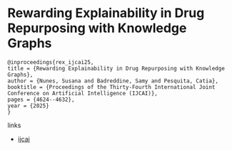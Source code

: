 # Rewarding Explainability in Drug Repurposing with Knowledge Graphs

```
@inproceedings{rex_ijcai25,
title = {Rewarding Explainability in Drug Repurposing with Knowledge Graphs},
author = {Nunes, Susana and Badreddine, Samy and Pesquita, Catia},
booktitle = {Proceedings of the Thirty-Fourth International Joint Conference on Artificial Intelligence (IJCAI)},
pages = {4624--4632},
year = {2025}
}
```

links
- [ijcai](https://www.ijcai.org/proceedings/2025/515)
